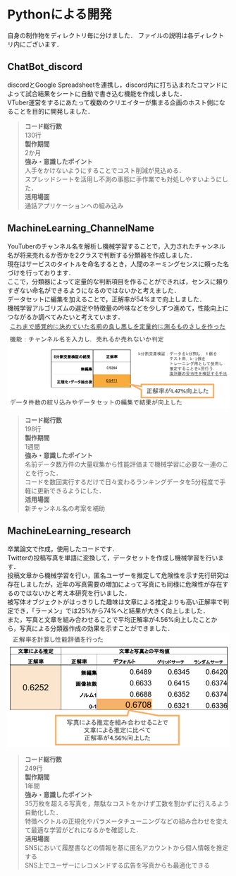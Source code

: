 # Pythonによる開発
自身の制作物をディレクトリ毎に分けました．
ファイルの説明は各ディレクトリ内にございます．
## ChatBot_discord
discordとGoogle Spreadsheetを連携し，discord内に打ち込まれたコマンドによって試合結果をシートに自動で書き込む機能を作成しました．<br>
VTuber運営をするにあたって複数のクリエイターが集まる企画のホスト側になることを目的に開発しました．<br>
>**コード総行数**<br>
130行<br>
>**製作期間**<br>
2か月<br>
>**強み・意識したポイント**<br>
人手をかけないようにすることでコスト削減が見込める．<br>
スプレッドシートを活用し不測の事態に手作業でも対処しやすいようにした．<br>
>**活用場面**<br>
通話アプリケーションへの組み込み<br>

## MachineLearning_ChannelName
YouTuberのチャンネル名を解析し機械学習することで，入力されたチャンネル名が将来売れるか否かを2クラスで判断する分類器を作成しました．<br>
現在はサービスのタイトルを命名するとき，人間のネーミングセンスに頼った名づけを行っております．<br>
ここで，分類器によって定量的な判断項目を作ることができれば，センスに頼りすぎない命名ができるようになるのではないかと考えました．<br>
データセットに編集を加えることで，正解率が54%まで向上しました．<br>
機械学習アルゴリズムの選定や特徴量の吟味などを少しずつ進めて，性能向上につながるか調べてみたいと考えています．<br>
![自主製作の結果](/other/Image_onomancy.png) 
> **コード総行数**<br>
198行<br>
> **製作期間**<br>
1週間<br>
> **強み・意識したポイント**<br>
名前データ数万件の大量収集から性能評価まで機械学習に必要な一連のことを行った．<br>
コードを数回実行するだけで日々変わるランキングデータを5分程度で手軽に更新できるようにした．<br>
>**活用場面**<br>
新チャンネル名の考案を補助<br>

## MachineLearning_research
卒業論文で作成，使用したコードです．<br>
Twitterの投稿写真を単語に変換して，データセットを作成し機械学習を行います．<br>
投稿文章から機械学習を行い，匿名ユーザーを推定して危険性を示す先行研究は存在しましたが，近年の写真需要の増加によって写真にも同様に危険性が存在するのではないかと考え本研究を行いました．<br>
被写体オブジェクトがはっきりした趣味は文章による推定よりも高い正解率で判定でき，「ラーメン」では25%から74%へと結果が大きく向上しました．<br>
また，写真と文章を組み合わせることで平均正解率が4.56%向上したことから，写真による分類器作成の効果を示すことができました．<br>
![卒業研究の結果](/other/Image_research.png) 

> **コード総行数**<br>
249行<br>
> **製作期間**<br>
1年間<br>
> **強み・意識したポイント**<br>
35万枚を超える写真を，無駄なコストをかけず工数を割かずに行えるよう自動化した．<br>
特徴ベクトルの正規化やパラメータチューニングなどの組み合わせを変えて最適な学習がどれになるかを確認した．<br>
>**活用場面**<br>
SNSにおいて履歴書などの情報を基に匿名アカウントから個人情報を推定する<br>
SNS上でユーザーにレコメンドする広告を写真からも最適化できる<br>
